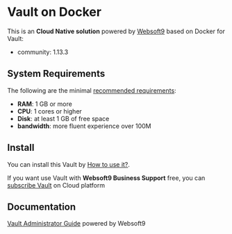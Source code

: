 # Vault on Docker  

This is an **Cloud Native solution** powered by [Websoft9](https://www.websoft9.com) based on Docker for Vault:

 - community:  1.13.3


## System Requirements

The following are the minimal [recommended requirements](https://learn.hashicorp.com/tutorials/vault):

* **RAM**: 1 GB or more
* **CPU**: 1 cores or higher
* **Disk**: at least 1 GB of free space
* **bandwidth**: more fluent experience over 100M  

## Install

You can install this Vault by [How to use it?](https://github.com/Websoft9/docker-library#how-to-use-it).   

If you want use Vault with **Websoft9 Business Support** free, you can [subscribe Vault](https://www.websoft9.com/apps) on Cloud platform

## Documentation

[Vault Administrator Guide](https://support.websoft9.com/docs/vault) powered by Websoft9